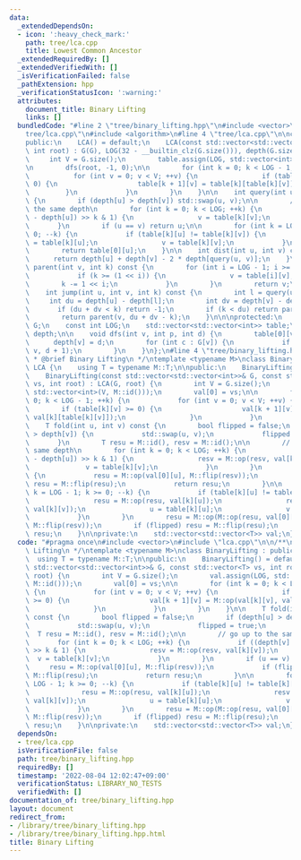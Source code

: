 ```yaml
---
data:
  _extendedDependsOn:
  - icon: ':heavy_check_mark:'
    path: tree/lca.cpp
    title: Lowest Common Ancestor
  _extendedRequiredBy: []
  _extendedVerifiedWith: []
  _isVerificationFailed: false
  _pathExtension: hpp
  _verificationStatusIcon: ':warning:'
  attributes:
    document_title: Binary Lifting
    links: []
  bundledCode: "#line 2 \"tree/binary_lifting.hpp\"\n#include <vector>\n#line 2 \"\
    tree/lca.cpp\"\n#include <algorithm>\n#line 4 \"tree/lca.cpp\"\n\nclass LCA {\n\
    public:\n    LCA() = default;\n    LCA(const std::vector<std::vector<int>>& G,\
    \ int root) : G(G), LOG(32 - __builtin_clz(G.size())), depth(G.size()) {\n   \
    \     int V = G.size();\n        table.assign(LOG, std::vector<int>(V, -1));\n\
    \n        dfs(root, -1, 0);\n\n        for (int k = 0; k < LOG - 1; ++k) {\n \
    \           for (int v = 0; v < V; ++v) {\n                if (table[k][v] >=\
    \ 0) {\n                    table[k + 1][v] = table[k][table[k][v]];\n       \
    \         }\n            }\n        }\n    }\n\n    int query(int u, int v) const\
    \ {\n        if (depth[u] > depth[v]) std::swap(u, v);\n\n        // go up to\
    \ the same depth\n        for (int k = 0; k < LOG; ++k) {\n            if ((depth[v]\
    \ - depth[u]) >> k & 1) {\n                v = table[k][v];\n            }\n \
    \       }\n        if (u == v) return u;\n\n        for (int k = LOG - 1; k >=\
    \ 0; --k) {\n            if (table[k][u] != table[k][v]) {\n                u\
    \ = table[k][u];\n                v = table[k][v];\n            }\n        }\n\
    \        return table[0][u];\n    }\n\n    int dist(int u, int v) const {\n  \
    \      return depth[u] + depth[v] - 2 * depth[query(u, v)];\n    }\n\n    int\
    \ parent(int v, int k) const {\n        for (int i = LOG - 1; i >= 0; --i) {\n\
    \            if (k >= (1 << i)) {\n                v = table[i][v];\n        \
    \        k -= 1 << i;\n            }\n        }\n        return v;\n    }\n\n\
    \    int jump(int u, int v, int k) const {\n        int l = query(u, v);\n   \
    \     int du = depth[u] - depth[l];\n        int dv = depth[v] - depth[l];\n \
    \       if (du + dv < k) return -1;\n        if (k < du) return parent(u, k);\n\
    \        return parent(v, du + dv - k);\n    }\n\n\nprotected:\n    const std::vector<std::vector<int>>&\
    \ G;\n    const int LOG;\n    std::vector<std::vector<int>> table;\n    std::vector<int>\
    \ depth;\n\n    void dfs(int v, int p, int d) {\n        table[0][v] = p;\n  \
    \      depth[v] = d;\n        for (int c : G[v]) {\n            if (c != p) dfs(c,\
    \ v, d + 1);\n        }\n    }\n};\n#line 4 \"tree/binary_lifting.hpp\"\n\n/**\n\
    \ * @brief Binary Lifting\n */\ntemplate <typename M>\nclass BinaryLifting : public\
    \ LCA {\n    using T = typename M::T;\n\npublic:\n    BinaryLifting() = default;\n\
    \    BinaryLifting(const std::vector<std::vector<int>>& G, const std::vector<T>\
    \ vs, int root) : LCA(G, root) {\n        int V = G.size();\n        val.assign(LOG,\
    \ std::vector<int>(V, M::id()));\n        val[0] = vs;\n\n        for (int k =\
    \ 0; k < LOG - 1; ++k) {\n            for (int v = 0; v < V; ++v) {\n        \
    \        if (table[k][v] >= 0) {\n                    val[k + 1][v] = M::op(val[k][v],\
    \ val[k][table[k][v]]);\n                }\n            }\n        }\n    }\n\n\
    \    T fold(int u, int v) const {\n        bool flipped = false;\n        if (depth[u]\
    \ > depth[v]) {\n            std::swap(u, v);\n            flipped = true;\n \
    \       }\n        T resu = M::id(), resv = M::id();\n\n        // go up to the\
    \ same depth\n        for (int k = 0; k < LOG; ++k) {\n            if ((depth[v]\
    \ - depth[u]) >> k & 1) {\n                resv = M::op(resv, val[k][v]);\n  \
    \              v = table[k][v];\n            }\n        }\n        if (u == v)\
    \ {\n            resu = M::op(val[0][u], M::flip(resv));\n            if (flipped)\
    \ resu = M::flip(resu);\n            return resu;\n        }\n\n        for (int\
    \ k = LOG - 1; k >= 0; --k) {\n            if (table[k][u] != table[k][v]) {\n\
    \                resu = M::op(resu, val[k][u]);\n                resv = M::op(resv,\
    \ val[k][v]);\n                u = table[k][u];\n                v = table[k][v];\n\
    \            }\n        }\n        resu = M::op(M::op(resu, val[0][table[0][u]]),\
    \ M::flip(resv));\n        if (flipped) resu = M::flip(resu);\n        return\
    \ resu;\n    }\n\nprivate:\n    std::vector<std::vector<T>> val;\n};\n"
  code: "#pragma once\n#include <vector>\n#include \"lca.cpp\"\n\n/**\n * @brief Binary\
    \ Lifting\n */\ntemplate <typename M>\nclass BinaryLifting : public LCA {\n  \
    \  using T = typename M::T;\n\npublic:\n    BinaryLifting() = default;\n    BinaryLifting(const\
    \ std::vector<std::vector<int>>& G, const std::vector<T> vs, int root) : LCA(G,\
    \ root) {\n        int V = G.size();\n        val.assign(LOG, std::vector<int>(V,\
    \ M::id()));\n        val[0] = vs;\n\n        for (int k = 0; k < LOG - 1; ++k)\
    \ {\n            for (int v = 0; v < V; ++v) {\n                if (table[k][v]\
    \ >= 0) {\n                    val[k + 1][v] = M::op(val[k][v], val[k][table[k][v]]);\n\
    \                }\n            }\n        }\n    }\n\n    T fold(int u, int v)\
    \ const {\n        bool flipped = false;\n        if (depth[u] > depth[v]) {\n\
    \            std::swap(u, v);\n            flipped = true;\n        }\n      \
    \  T resu = M::id(), resv = M::id();\n\n        // go up to the same depth\n \
    \       for (int k = 0; k < LOG; ++k) {\n            if ((depth[v] - depth[u])\
    \ >> k & 1) {\n                resv = M::op(resv, val[k][v]);\n              \
    \  v = table[k][v];\n            }\n        }\n        if (u == v) {\n       \
    \     resu = M::op(val[0][u], M::flip(resv));\n            if (flipped) resu =\
    \ M::flip(resu);\n            return resu;\n        }\n\n        for (int k =\
    \ LOG - 1; k >= 0; --k) {\n            if (table[k][u] != table[k][v]) {\n   \
    \             resu = M::op(resu, val[k][u]);\n                resv = M::op(resv,\
    \ val[k][v]);\n                u = table[k][u];\n                v = table[k][v];\n\
    \            }\n        }\n        resu = M::op(M::op(resu, val[0][table[0][u]]),\
    \ M::flip(resv));\n        if (flipped) resu = M::flip(resu);\n        return\
    \ resu;\n    }\n\nprivate:\n    std::vector<std::vector<T>> val;\n};\n"
  dependsOn:
  - tree/lca.cpp
  isVerificationFile: false
  path: tree/binary_lifting.hpp
  requiredBy: []
  timestamp: '2022-08-04 12:02:47+09:00'
  verificationStatus: LIBRARY_NO_TESTS
  verifiedWith: []
documentation_of: tree/binary_lifting.hpp
layout: document
redirect_from:
- /library/tree/binary_lifting.hpp
- /library/tree/binary_lifting.hpp.html
title: Binary Lifting
---
```

